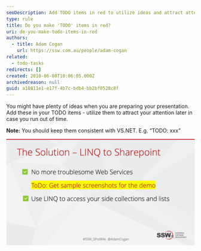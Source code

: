 ```yaml
---
seoDescription: Add TODO items in red to utilize ideas and attract attention later.
type: rule
title: Do you make 'TODO' items in red?
uri: do-you-make-todo-items-in-red
authors:
  - title: Adam Cogan
    url: https://ssw.com.au/people/adam-cogan
related:
  - todo-tasks
redirects: []
created: 2010-06-08T10:06:05.000Z
archivedreason: null
guid: a10811e1-e17f-4b7c-bdb4-bb2bf0528c8f
---
```


You might have plenty of ideas when you are preparing your presentation. Add these in your TODO items - utilize them to attract your attention later in case you run out of time.

**Note:** You should keep them consistent with VS.NET. E.g. “TODO: xxx”

<!--endintro-->

![Figure: Put your working "TODO:" notes in red and highlighted](goodtodo.jpg)
